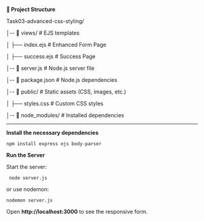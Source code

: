 **📂 Project Structure**

  Task03-advanced-css-styling/
  
  │-- 📁 views/            # EJS templates
  
  │   ├── index.ejs        # Enhanced Form Page
  
  │   ├── success.ejs      # Success Page
  
  │-- 📄 server.js         # Node.js server file
  
  │-- 📄 package.json      # Node.js dependencies
  
  │-- 📁 public/           # Static assets (CSS, images, etc.)
  
  │   ├── styles.css       # Custom CSS styles
  
  │-- 📁 node_modules/     # Installed dependencies


-----------------------------------------------------------------------------------------

**Install the necessary dependencies**

    npm install express ejs body-parser

**Run the Server**

  Start the server:

     node server.js

  or use nodemon:

    nodemon server.js

Open **http://localhost:3000** to see the responsive form.



    






